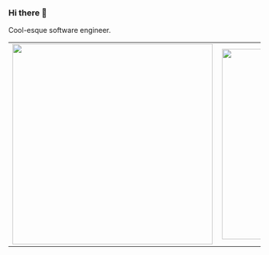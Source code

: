 ### Hi there 👋

Cool-esque software engineer.

<center>
  <table>
  <tr>
      <td><img width="400px" align="left" src="https://github-readme-stats.vercel.app/api?username=kimanihuon&count_private=true&show_icons=true&layout=compact" /></td>
      <td><img width="380px" align="left" src="https://github-readme-stats.vercel.app/api/top-langs/?username=kimanihuon&hide=html&layout=compact" /></td>
  </tr>   
</table>
</center>

<!--
**kimanihuon/kimanihuon** is a ✨ _special_ ✨ repository because its `README.md` (this file) appears on your GitHub profile.

Here are some ideas to get you started:

- 🔭 I’m currently working on ...
- 🌱 I’m currently learning ...
- 👯 I’m looking to collaborate on ...
- 🤔 I’m looking for help with ...
- 💬 Ask me about ...
- 📫 How to reach me: ...
- 😄 Pronouns: ...
- ⚡ Fun fact: ...
-->
